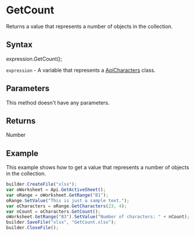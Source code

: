 # GetCount

Returns a value that represents a number of objects in the collection.

## Syntax

expression.GetCount();

`expression` - A variable that represents a [ApiCharacters](../ApiCharacters.md) class.

## Parameters

This method doesn't have any parameters.

## Returns

Number

## Example

This example shows how to get a value that represents a number of objects in the collection.

```javascript
builder.CreateFile("xlsx");
var oWorksheet = Api.GetActiveSheet();
var oRange = oWorksheet.GetRange("B1");
oRange.SetValue("This is just a sample text.");
var oCharacters = oRange.GetCharacters(23, 4);
var nCount = oCharacters.GetCount();
oWorksheet.GetRange("B3").SetValue("Number of characters: " + nCount);
builder.SaveFile("xlsx", "GetCount.xlsx");
builder.CloseFile();
```